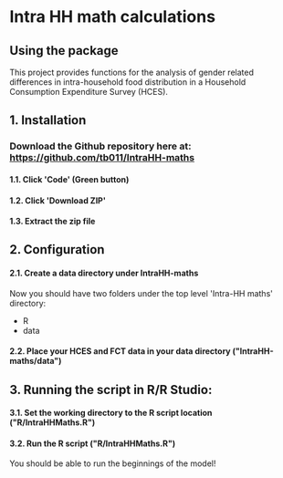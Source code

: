 # Intra HH math calculations

## Using the package

This project provides functions for the analysis of gender related differences in intra-household food distribution in a Household Consumption Expenditure Survey (HCES).  

## 1. Installation

### Download the Github repository here at: https://github.com/tb011/IntraHH-maths

#### 1.1. Click 'Code' (Green button) 
#### 1.2. Click 'Download ZIP'
#### 1.3. Extract the zip file

## 2. Configuration

#### 2.1. Create a data directory under IntraHH-maths
Now you should have two folders under the top level 'Intra-HH maths' directory:
- R 
- data 

#### 2.2. Place your HCES and FCT data in your data directory ("IntraHH-maths/data") 

## 3. Running the script in R/R Studio:

#### 3.1. Set the working directory to the R script location ("R/IntraHHMaths.R")
#### 3.2. Run the R script ("R/IntraHHMaths.R")

You should be able to run the beginnings of the model!
